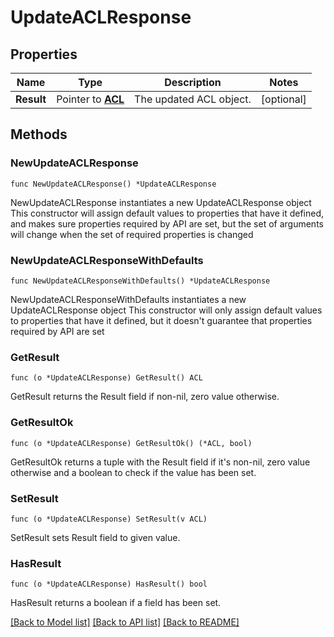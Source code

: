 # UpdateACLResponse

## Properties

Name | Type | Description | Notes
------------ | ------------- | ------------- | -------------
**Result** | Pointer to [**ACL**](ACL.md) | The updated ACL object. | [optional] 

## Methods

### NewUpdateACLResponse

`func NewUpdateACLResponse() *UpdateACLResponse`

NewUpdateACLResponse instantiates a new UpdateACLResponse object
This constructor will assign default values to properties that have it defined,
and makes sure properties required by API are set, but the set of arguments
will change when the set of required properties is changed

### NewUpdateACLResponseWithDefaults

`func NewUpdateACLResponseWithDefaults() *UpdateACLResponse`

NewUpdateACLResponseWithDefaults instantiates a new UpdateACLResponse object
This constructor will only assign default values to properties that have it defined,
but it doesn't guarantee that properties required by API are set

### GetResult

`func (o *UpdateACLResponse) GetResult() ACL`

GetResult returns the Result field if non-nil, zero value otherwise.

### GetResultOk

`func (o *UpdateACLResponse) GetResultOk() (*ACL, bool)`

GetResultOk returns a tuple with the Result field if it's non-nil, zero value otherwise
and a boolean to check if the value has been set.

### SetResult

`func (o *UpdateACLResponse) SetResult(v ACL)`

SetResult sets Result field to given value.

### HasResult

`func (o *UpdateACLResponse) HasResult() bool`

HasResult returns a boolean if a field has been set.


[[Back to Model list]](../README.md#documentation-for-models) [[Back to API list]](../README.md#documentation-for-api-endpoints) [[Back to README]](../README.md)


